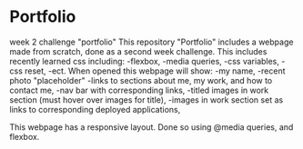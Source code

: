 # Portfolio
week 2 challenge "portfolio"
This repository "Portfolio" includes a webpage made from scratch, done as a second week challenge.
This includes recently learned css including:
    -flexbox,
    -media queries, 
    -css variables,
    -css reset,
    -ect.
When opened this webpage will show:
    -my name,
    -recent photo "placeholder"
    -links to sections about me, my work, and how to contact me,
    -nav bar with corresponding links,
    -titled images in work section (must hover over images for title),
    -images in work section set as links to corresponding deployed applications,

This webpage has a responsive layout. Done so using @media queries, and flexbox.
